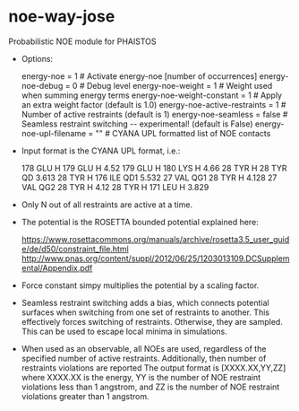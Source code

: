 noe-way-jose
============

Probabilistic NOE module for PHAISTOS
 
 - Options:

    energy-noe = 1                                                  # Activate energy-noe [number of occurrences]
    energy-noe-debug = 0                                            # Debug level
    energy-noe-weight = 1                                           # Weight used when summing energy terms
    energy-noe-weight-constant = 1                                  # Apply an extra weight factor (default is 1.0)
    energy-noe-active-restraints = 1                                # Number of active restraints (default is 1)
    energy-noe-seamless = false                                     # Seamless restraint switching -- experimental! (default is False)
    energy-noe-upl-filename = ""             # CYANA UPL formatted list of NOE contacts

 - Input format is the CYANA UPL format, i.e.:

    178 GLU  H     179 GLU  H       4.52
    179 GLU  H     180 LYS  H       4.66
     28 TYR  H      28 TYR  QD      3.613
     28 TYR  H     176 ILE  QD1     5.532
     27 VAL  QG1    28 TYR  H       4.128
     27 VAL  QG2    28 TYR  H       4.12
     28 TYR  H     171 LEU  H       3.829


 - Only N out of all restraints are active at a time.

 - The potential is the ROSETTA bounded potential explained here:

    https://www.rosettacommons.org/manuals/archive/rosetta3.5_user_guide/de/d50/constraint_file.html
    http://www.pnas.org/content/suppl/2012/06/25/1203013109.DCSupplemental/Appendix.pdf

 - Force constant simpy multiplies the potential by a scaling factor.

 - Seamless restraint switching adds a bias, which connects potential surfaces when switching from one set of restraints to another. This effectively forces switching of restraints. Otherwise, they are sampled. This can be used to escape local minima in simulations.

 - When used as an observable, all NOEs are used, regardless of the specified number of active restraints. Additionally, then number of restraints violations are reported The output format is [XXXX.XX,YY,ZZ] where XXXX.XX is the energy, YY is the number of NOE restraint violations less than 1 angstrom, and ZZ is the number of NOE restraint violations greater than 1 angstrom.
